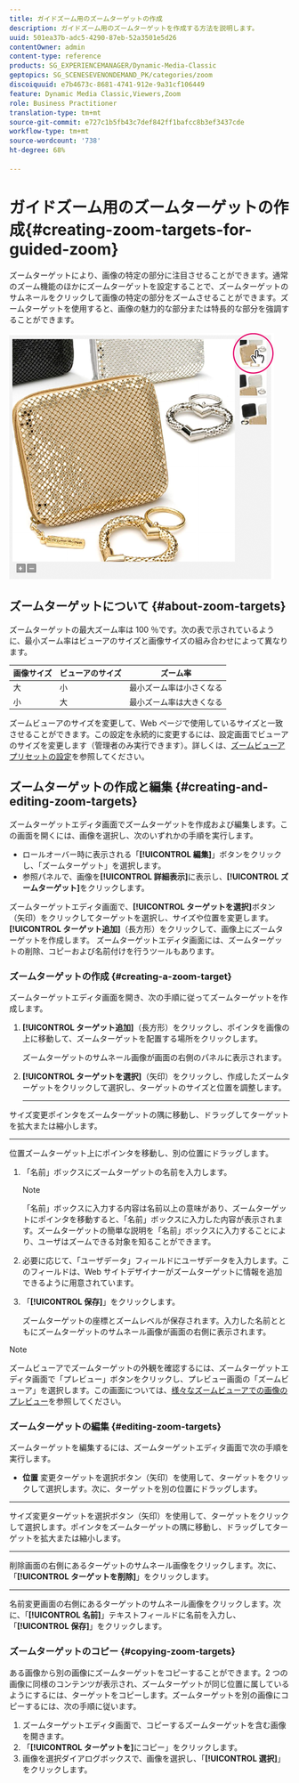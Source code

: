 ```yaml
---
title: ガイドズーム用のズームターゲットの作成
description: ガイドズーム用のズームターゲットを作成する方法を説明します。
uuid: 501ea37b-adc5-4290-87eb-52a3501e5d26
contentOwner: admin
content-type: reference
products: SG_EXPERIENCEMANAGER/Dynamic-Media-Classic
geptopics: SG_SCENESEVENONDEMAND_PK/categories/zoom
discoiquuid: e7b4673c-8681-4741-912e-9a31cf106449
feature: Dynamic Media Classic,Viewers,Zoom
role: Business Practitioner
translation-type: tm+mt
source-git-commit: e727c1b5fb43c7def842ff1bafcc8b3ef3437cde
workflow-type: tm+mt
source-wordcount: '738'
ht-degree: 68%

---
```



# ガイドズーム用のズームターゲットの作成{#creating-zoom-targets-for-guided-zoom}

ズームターゲットにより、画像の特定の部分に注目させることができます。通常のズーム機能のほかにズームターゲットを設定することで、ズームターゲットのサムネールをクリックして画像の特定の部分をズームさせることができます。ズームターゲットを使用すると、画像の魅力的な部分または特長的な部分を強調することができます。

![ガイドズーム用のズームターゲットの作成](/help/assets/zo_guided_zoom.png)

## ズームターゲットについて {#about-zoom-targets}

ズームターゲットの最大ズーム率は 100 ％です。次の表で示されているように、最小ズーム率はビューアのサイズと画像サイズの組み合わせによって異なります。

| 画像サイズ | ビューアのサイズ | ズーム率 |
|--- |--- |--- |
| 大 | 小 | 最小ズーム率は小さくなる |
| 小 | 大 | 最小ズーム率は大きくなる |

ズームビューアのサイズを変更して、Web ページで使用しているサイズと一致させることができます。この設定を永続的に変更するには、設定画面でビューアのサイズを変更します（管理者のみ実行できます）。詳しくは、[ズームビューアプリセットの設定](setting-zoom-viewer-presets.md#setting_up_zoom_viewer_presets)を参照してください。

## ズームターゲットの作成と編集  {#creating-and-editing-zoom-targets}

ズームターゲットエディタ画面でズームターゲットを作成および編集します。この画面を開くには、画像を選択し、次のいずれかの手順を実行します。

* ロールオーバー時に表示される「**[!UICONTROL 編集]**」ボタンをクリックし、「ズームターゲット」を選択します。
* 参照パネルで、画像を&#x200B;**[!UICONTROL 詳細表示]**&#x200B;に表示し、**[!UICONTROL ズームターゲット]**&#x200B;をクリックします。

ズームターゲットエディタ画面で、**[!UICONTROL ターゲットを選択]**&#x200B;ボタン（矢印）をクリックしてターゲットを選択し、サイズや位置を変更します。 **[!UICONTROL ターゲット追加]**（長方形）をクリックして、画像上にズームターゲットを作成します。 ズームターゲットエディタ画面には、ズームターゲットの削除、コピーおよび名前付けを行うツールもあります。

### ズームターゲットの作成  {#creating-a-zoom-target}

ズームターゲットエディタ画面を開き、次の手順に従ってズームターゲットを作成します。

1. **[!UICONTROL ターゲット追加]**（長方形）をクリックし、ポインタを画像の上に移動して、ズームターゲットを配置する場所をクリックします。

   ズームターゲットのサムネール画像が画面の右側のパネルに表示されます。

1. **[!UICONTROL ターゲットを選択]**（矢印）をクリックし、作成したズームターゲットをクリックして選択し、ターゲットのサイズと位置を調整します。

   * ****
サイズ変更ポインタをズームターゲットの隅に移動し、ドラッグしてターゲットを拡大または縮小します。

   * ****
位置ズームターゲット上にポインタを移動し、別の位置にドラッグします。

1. 「名前」ボックスにズームターゲットの名前を入力します。

   >[!NOTE]
   >
   >「名前」ボックスに入力する内容は名前以上の意味があり、ズームターゲットにポインタを移動すると、「名前」ボックスに入力した内容が表示されます。ズームターゲットの簡単な説明を「名前」ボックスに入力することにより、ユーザはズームできる対象を知ることができます。

1. 必要に応じて、「ユーザデータ」フィールドにユーザデータを入力します。このフィールドは、Web サイトデザイナーがズームターゲットに情報を追加できるように用意されています。
1. 「**[!UICONTROL 保存]**」をクリックします。

   ズームターゲットの座標とズームレベルが保存されます。入力した名前とともにズームターゲットのサムネール画像が画面の右側に表示されます。

>[!NOTE]
>
>ズームビューアでズームターゲットの外観を確認するには、ズームターゲットエディタ画面で「プレビュー」ボタンをクリックし、プレビュー画面の「ズームビューア」を選択します。この画面については、[様々なズームビューアでの画像のプレビュー](previewing-image-assets-different-zoom.md#previewing_image_assets_with_different_zoom_viewers)を参照してください。

### ズームターゲットの編集  {#editing-zoom-targets}

ズームターゲットを編集するには、ズームターゲットエディタ画面で次の手順を実行します。

* **位置**
変更ターゲットを選択ボタン（矢印）を使用して、ターゲットをクリックして選択します。次に、ターゲットを別の位置にドラッグします。

* ****
サイズ変更ターゲットを選択ボタン（矢印）を使用して、ターゲットをクリックして選択します。ポインタをズームターゲットの隅に移動し、ドラッグしてターゲットを拡大または縮小します。

* ****
削除画面の右側にあるターゲットのサムネール画像をクリックします。次に、「**[!UICONTROL ターゲットを削除]**」をクリックします。

* ****
名前変更画面の右側にあるターゲットのサムネール画像をクリックします。次に、「**[!UICONTROL 名前]**」テキストフィールドに名前を入力し、「**[!UICONTROL 保存]**」をクリックします。

### ズームターゲットのコピー {#copying-zoom-targets}

ある画像から別の画像にズームターゲットをコピーすることができます。2 つの画像に同様のコンテンツが表示され、ズームターゲットが同じ位置に属しているようにするには、ターゲットをコピーします。ズームターゲットを別の画像にコピーするには、次の手順に従います。

1. ズームターゲットエディタ画面で、コピーするズームターゲットを含む画像を開きます。
1. 「**[!UICONTROL ターゲットを]**&#x200B;にコピー」をクリックします。
1. 画像を選択ダイアログボックスで、画像を選択し、「**[!UICONTROL 選択]**」をクリックします。

